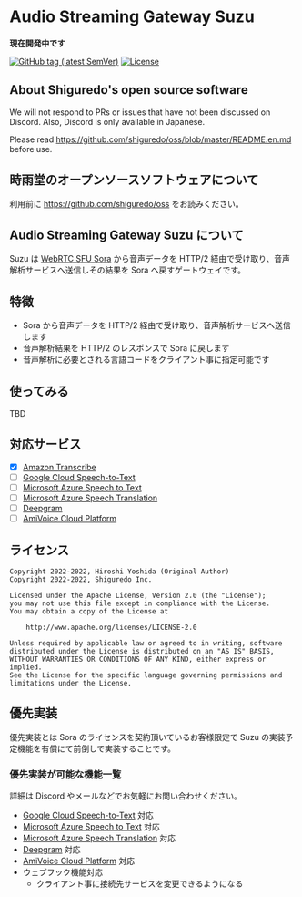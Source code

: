 # Audio Streaming Gateway Suzu

**現在開発中です**

[![GitHub tag (latest SemVer)](https://img.shields.io/github/tag/shiguredo/suzu.svg)](https://github.com/shiguredo/suzu)
[![License](https://img.shields.io/badge/License-Apache%202.0-blue.svg)](https://opensource.org/licenses/Apache-2.0)

## About Shiguredo's open source software

We will not respond to PRs or issues that have not been discussed on Discord. Also, Discord is only available in Japanese.

Please read https://github.com/shiguredo/oss/blob/master/README.en.md before use.

## 時雨堂のオープンソースソフトウェアについて

利用前に https://github.com/shiguredo/oss をお読みください。

## Audio Streaming Gateway Suzu について

Suzu は [WebRTC SFU Sora](https://sora.shiguredo.jp) から音声データを HTTP/2 経由で受け取り、音声解析サービスへ送信しその結果を Sora へ戻すゲートウェイです。

## 特徴

- Sora から音声データを HTTP/2 経由で受け取り、音声解析サービスへ送信します
- 音声解析結果を HTTP/2 のレスポンスで Sora に戻します
- 音声解析に必要とされる言語コードをクライアント事に指定可能です

## 使ってみる

TBD

<!---
Suzu を使ってみたい人は [USE.md](doc/USE.md) をお読みください。
-->

## 対応サービス

- [x] [Amazon Transcribe](https://aws.amazon.com/jp/transcribe/)
- [ ] [Google Cloud Speech-to-Text](https://cloud.google.com/speech-to-text)
- [ ] [Microsoft Azure Speech to Text](https://azure.microsoft.com/ja-jp/products/cognitive-services/speech-to-text/)
- [ ] [Microsoft Azure Speech Translation](https://azure.microsoft.com/ja-jp/products/cognitive-services/speech-translation/)
- [ ] [Deepgram](https://deepgram.com/)
- [ ] [AmiVoice Cloud Platform](https://acp.amivoice.com/amivoice/)

## ライセンス

```
Copyright 2022-2022, Hiroshi Yoshida (Original Author)
Copyright 2022-2022, Shiguredo Inc.

Licensed under the Apache License, Version 2.0 (the "License");
you may not use this file except in compliance with the License.
You may obtain a copy of the License at

    http://www.apache.org/licenses/LICENSE-2.0

Unless required by applicable law or agreed to in writing, software
distributed under the License is distributed on an "AS IS" BASIS,
WITHOUT WARRANTIES OR CONDITIONS OF ANY KIND, either express or implied.
See the License for the specific language governing permissions and
limitations under the License.
```

## 優先実装

優先実装とは Sora のライセンスを契約頂いているお客様限定で Suzu の実装予定機能を有償にて前倒しで実装することです。

### 優先実装が可能な機能一覧

詳細は Discord やメールなどでお気軽にお問い合わせください。

- [Google Cloud Speech-to-Text](https://cloud.google.com/speech-to-text) 対応
- [Microsoft Azure Speech to Text](https://azure.microsoft.com/ja-jp/products/cognitive-services/speech-to-text/) 対応
- [Microsoft Azure Speech Translation](https://azure.microsoft.com/ja-jp/products/cognitive-services/speech-translation/) 対応
- [Deepgram](https://deepgram.com/) 対応
- [AmiVoice Cloud Platform](https://acp.amivoice.com/amivoice/) 対応
- ウェブフック機能対応
    - クライアント事に接続先サービスを変更できるようになる

